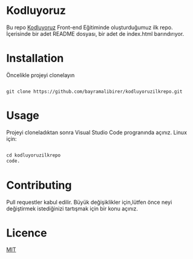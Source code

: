 # Kodluyoruz
Bu repo [Kodluyoruz](https://kodluyoruz.org) Front-end Eğitiminde oluşturduğumuz ilk repo. İçerisinde bir adet README dosyası, bir adet de index.html barındırıyor.


# Installation
Öncelikle projeyi clonelayın
```

git clone https://github.com/bayramalibirer/kodluyoruzilkrepo.git

```

# Usage
Projeyi cloneladıktan sonra Visual Studio Code progranında açınız.
Linux için:

```python

cd kodluyoruzilkrepo
code.

```

# Contributing
Pull requestler kabul edilir. Büyük değişiklikler için,lütfen önce neyi değiştirmek istediğinizi tartışmak için bir konu açınız.

# Licence
[MIT](https://choosealicense.com/licenses/mit/)


